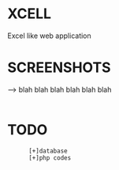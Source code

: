 # XCELL
Excel like web application

# SCREENSHOTS<br>

--> blah blah blah blah blah blah<br><br>

# TODO<br>
          [+]database
          [+]php codes
